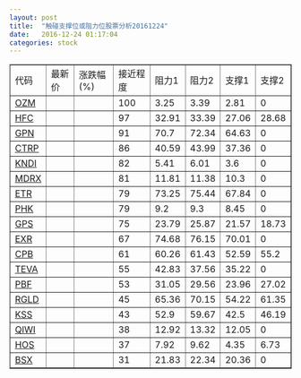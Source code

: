 ```yaml
---
layout: post
title:  "触碰支撑位或阻力位股票分析20161224"
date:   2016-12-24 01:17:04
categories: stock
---
```

<script type="text/javascript">
var stockList = []
stockList.push('gb_ozm');
stockList.push('gb_hfc');
stockList.push('gb_gpn');
stockList.push('gb_ctrp');
stockList.push('gb_kndi');
stockList.push('gb_mdrx');
stockList.push('gb_etr');
stockList.push('gb_phk');
stockList.push('gb_gps');
stockList.push('gb_exr');
stockList.push('gb_cpb');
stockList.push('gb_teva');
stockList.push('gb_pbf');
stockList.push('gb_rgld');
stockList.push('gb_kss');
stockList.push('gb_qiwi');
stockList.push('gb_hos');
stockList.push('gb_bsx');
</script>
<table border="1">
 <tr>
 <td>代码</td>
 <td>最新价</td>
 <td>涨跌幅(%)</td>
 <td>接近程度</td>
 <td>阻力1</td>
 <td>阻力2</td>
 <td>支撑1</td>
 <td>支撑2</td>
</tr>
  <tr id="ozm" class="green">
  <td><a href="http://stock.finance.sina.com.cn/usstock/quotes/OZM.html" target="_blank">OZM</a></td><td></td><td></td><td>100</td><td>3.25</td><td>3.39</td><td>2.81</td><td>0</td></tr>
  <tr id="hfc" class="red">
  <td><a href="http://stock.finance.sina.com.cn/usstock/quotes/HFC.html" target="_blank">HFC</a></td><td></td><td></td><td>97</td><td>32.91</td><td>33.39</td><td>27.06</td><td>28.68</td></tr>
  <tr id="gpn" class="red">
  <td><a href="http://stock.finance.sina.com.cn/usstock/quotes/GPN.html" target="_blank">GPN</a></td><td></td><td></td><td>91</td><td>70.7</td><td>72.34</td><td>64.63</td><td>0</td></tr>
  <tr id="ctrp" class="red">
  <td><a href="http://stock.finance.sina.com.cn/usstock/quotes/CTRP.html" target="_blank">CTRP</a></td><td></td><td></td><td>86</td><td>40.59</td><td>43.99</td><td>37.36</td><td>0</td></tr>
  <tr id="kndi" class="red">
  <td><a href="http://stock.finance.sina.com.cn/usstock/quotes/KNDI.html" target="_blank">KNDI</a></td><td></td><td></td><td>82</td><td>5.41</td><td>6.01</td><td>3.6</td><td>0</td></tr>
  <tr id="mdrx" class="green">
  <td><a href="http://stock.finance.sina.com.cn/usstock/quotes/MDRX.html" target="_blank">MDRX</a></td><td></td><td></td><td>81</td><td>11.81</td><td>11.38</td><td>10.3</td><td>0</td></tr>
  <tr id="etr" class="red">
  <td><a href="http://stock.finance.sina.com.cn/usstock/quotes/ETR.html" target="_blank">ETR</a></td><td></td><td></td><td>79</td><td>73.25</td><td>75.44</td><td>67.84</td><td>0</td></tr>
  <tr id="phk" class="red">
  <td><a href="http://stock.finance.sina.com.cn/usstock/quotes/PHK.html" target="_blank">PHK</a></td><td></td><td></td><td>79</td><td>9.2</td><td>9.3</td><td>8.45</td><td>0</td></tr>
  <tr id="gps" class="red">
  <td><a href="http://stock.finance.sina.com.cn/usstock/quotes/GPS.html" target="_blank">GPS</a></td><td></td><td></td><td>75</td><td>23.79</td><td>25.87</td><td>21.57</td><td>18.73</td></tr>
  <tr id="exr" class="red">
  <td><a href="http://stock.finance.sina.com.cn/usstock/quotes/EXR.html" target="_blank">EXR</a></td><td></td><td></td><td>67</td><td>74.68</td><td>76.15</td><td>70.01</td><td>0</td></tr>
  <tr id="cpb" class="red">
  <td><a href="http://stock.finance.sina.com.cn/usstock/quotes/CPB.html" target="_blank">CPB</a></td><td></td><td></td><td>61</td><td>60.26</td><td>61.43</td><td>52.59</td><td>55.2</td></tr>
  <tr id="teva" class="red">
  <td><a href="http://stock.finance.sina.com.cn/usstock/quotes/TEVA.html" target="_blank">TEVA</a></td><td></td><td></td><td>55</td><td>42.83</td><td>37.56</td><td>35.22</td><td>0</td></tr>
  <tr id="pbf" class="green">
  <td><a href="http://stock.finance.sina.com.cn/usstock/quotes/PBF.html" target="_blank">PBF</a></td><td></td><td></td><td>53</td><td>31.05</td><td>29.56</td><td>23.96</td><td>27.02</td></tr>
  <tr id="rgld" class="green">
  <td><a href="http://stock.finance.sina.com.cn/usstock/quotes/RGLD.html" target="_blank">RGLD</a></td><td></td><td></td><td>45</td><td>65.36</td><td>70.15</td><td>54.22</td><td>61.35</td></tr>
  <tr id="kss" class="red">
  <td><a href="http://stock.finance.sina.com.cn/usstock/quotes/KSS.html" target="_blank">KSS</a></td><td></td><td></td><td>43</td><td>52.9</td><td>59.67</td><td>42.5</td><td>46.19</td></tr>
  <tr id="qiwi" class="red">
  <td><a href="http://stock.finance.sina.com.cn/usstock/quotes/QIWI.html" target="_blank">QIWI</a></td><td></td><td></td><td>38</td><td>12.92</td><td>13.32</td><td>12.05</td><td>0</td></tr>
  <tr id="hos" class="red">
  <td><a href="http://stock.finance.sina.com.cn/usstock/quotes/HOS.html" target="_blank">HOS</a></td><td></td><td></td><td>37</td><td>7.92</td><td>9.62</td><td>4.35</td><td>6.73</td></tr>
  <tr id="bsx" class="red">
  <td><a href="http://stock.finance.sina.com.cn/usstock/quotes/BSX.html" target="_blank">BSX</a></td><td></td><td></td><td>31</td><td>21.83</td><td>22.34</td><td>20.36</td><td>0</td></tr>
</table>

